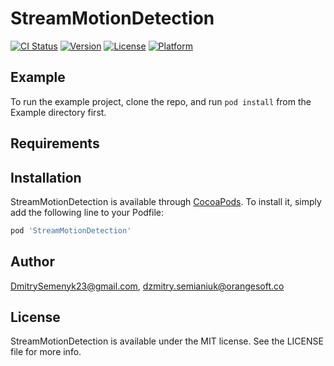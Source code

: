 # StreamMotionDetection

[![CI Status](https://img.shields.io/travis/DmitrySemenyk23@gmail.com/StreamMotionDetection.svg?style=flat)](https://travis-ci.org/DmitrySemenyk23@gmail.com/StreamMotionDetection)
[![Version](https://img.shields.io/cocoapods/v/StreamMotionDetection.svg?style=flat)](https://cocoapods.org/pods/StreamMotionDetection)
[![License](https://img.shields.io/cocoapods/l/StreamMotionDetection.svg?style=flat)](https://cocoapods.org/pods/StreamMotionDetection)
[![Platform](https://img.shields.io/cocoapods/p/StreamMotionDetection.svg?style=flat)](https://cocoapods.org/pods/StreamMotionDetection)

## Example

To run the example project, clone the repo, and run `pod install` from the Example directory first.

## Requirements

## Installation

StreamMotionDetection is available through [CocoaPods](https://cocoapods.org). To install
it, simply add the following line to your Podfile:

```ruby
pod 'StreamMotionDetection'
```

## Author

DmitrySemenyk23@gmail.com, dzmitry.semianiuk@orangesoft.co

## License

StreamMotionDetection is available under the MIT license. See the LICENSE file for more info.
